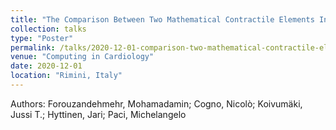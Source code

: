 ```yaml
---
title: "The Comparison Between Two Mathematical Contractile Elements Integrated into an hiPSC-CM In-silico Model"
collection: talks
type: "Poster"
permalink: /talks/2020-12-01-comparison-two-mathematical-contractile-elements
venue: "Computing in Cardiology"
date: 2020-12-01
location: "Rimini, Italy"
---
```


Authors: Forouzandehmehr, Mohamadamin; Cogno, Nicolò; Koivumäki, Jussi T.; Hyttinen, Jari; Paci, Michelangelo
